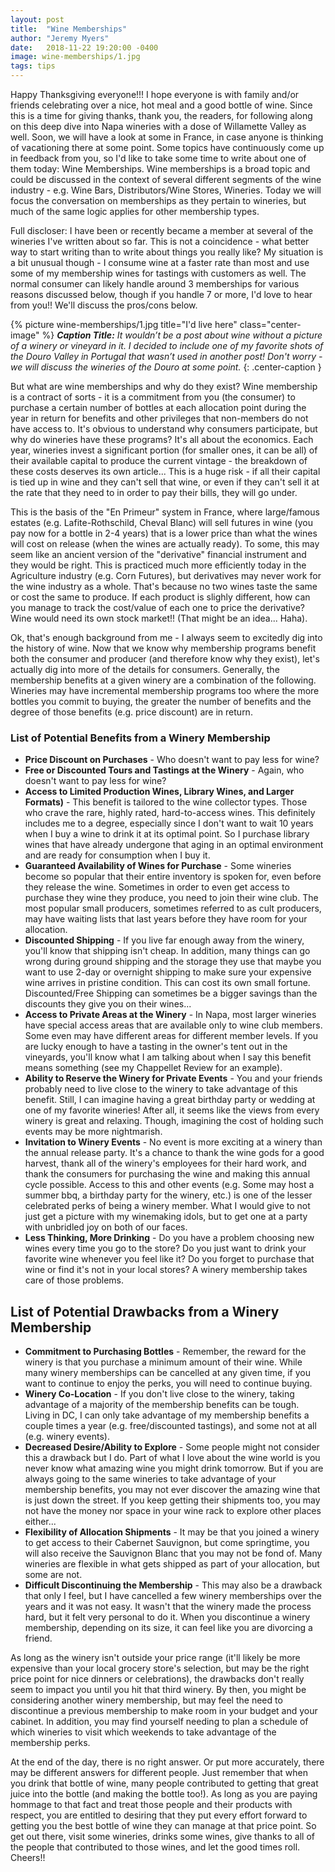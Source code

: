 ```yaml
---
layout: post
title:  "Wine Memberships"
author: "Jeremy Myers"
date:   2018-11-22 19:20:00 -0400
image: wine-memberships/1.jpg
tags: tips
---
```


Happy Thanksgiving everyone!!!  I hope everyone is with family and/or friends celebrating over a nice, hot meal and a good bottle of wine.  Since this is a time for giving thanks, thank you, the readers, for following along on this deep dive into Napa wineries with a dose of Willamette Valley as well.  Soon, we will have a look at some in France, in case anyone is thinking of vacationing there at some point.  Some topics have continuously come up in feedback from you, so I'd like to take some time to write about one of them today: Wine Memberships.  Wine memberships is a broad topic and could be discussed in the context of several different segments of the wine industry - e.g. Wine Bars, Distributors/Wine Stores, Wineries.  Today we will focus the conversation on memberships as they pertain to wineries, but much of the same logic applies for other membership types.

Full discloser: I have been or recently became a member at several of the wineries I've written about so far.  This is not a coincidence - what better way to start writing than to write about things you really like?  My situation is a bit unusual though - I consume wine at a faster rate than most and use some of my membership wines for tastings with customers as well.  The normal consumer can likely handle around 3 memberships for various reasons discussed below, though if you handle 7 or more, I'd love to hear from you!!  We'll discuss the pros/cons below.

{% picture wine-memberships/1.jpg title="I'd live here" class="center-image" %}
***Caption Title:*** *It wouldn’t be a post about wine without a picture of a winery or vineyard in it. I decided to include one of my favorite shots of the Douro Valley in Portugal that wasn’t used in another post!  Don't worry - we will discuss the wineries of the Douro at some point.*
{: .center-caption }

But what are wine memberships and why do they exist?  Wine membership is a contract of sorts - it is a commitment from you (the consumer) to purchase a certain number of bottles at each allocation point during the year in return for benefits and other privileges that non-members do not have access to.  It's obvious to understand why consumers participate, but why do wineries have these programs?  It's all about the economics.  Each year, wineries invest a significant portion (for smaller ones, it can be all) of their available capital to produce the current vintage - the breakdown of these costs deserves its own article...  This is a huge risk - if all their capital is tied up in wine and they can't sell that wine, or even if they can't sell it at the rate that they need to in order to pay their bills, they will go under.  

This is the basis of the "En Primeur" system in France, where large/famous estates (e.g. Lafite-Rothschild, Cheval Blanc) will sell futures in wine (you pay now for a bottle in 2-4 years) that is a lower price than what the wines will cost on release (when the wines are actually ready).  To some, this may seem like an ancient version of the "derivative" financial instrument and they would be right.  This is practiced much more efficiently today in the Agriculture industry (e.g. Corn Futures), but derivatives may never work for the wine industry as a whole.  That's because no two wines taste the same or cost the same to produce.  If each product is slighly different, how can you manage to track the cost/value of each one to price the derivative?  Wine would need its own stock market!!  (That might be an idea...  Haha).

Ok, that's enough background from me - I always seem to excitedly dig into the history of wine.  Now that we know why membership programs benefit both the consumer and producer (and therefore know why they exist), let's actually dig into more of the details for consumers.  Generally, the membership benefits at a given winery are a combination of the following.  Wineries may have incremental membership programs too where the more bottles you commit to buying, the greater the number of benefits and the degree of those benefits (e.g. price discount) are in return.

### List of Potential Benefits from a Winery Membership
* **Price Discount on Purchases** - Who doesn't want to pay less for wine?
* **Free or Discounted Tours and Tastings at the Winery** - Again, who doesn't want to pay less for wine?
* **Access to Limited Production Wines, Library Wines, and Larger Formats)** - This benefit is tailored to the wine collector types.  Those who crave the rare, highly rated, hard-to-access wines.  This definitely includes me to a degree, especially since I don't want to wait 10 years when I buy a wine to drink it at its optimal point.  So I purchase library wines that have already undergone that aging in an optimal environment and are ready for consumption when I buy it.
* **Guaranteed Availability of Wines for Purchase** - Some wineries become so popular that their entire inventory is spoken for, even before they release the wine.  Sometimes in order to even get access to purchase they wine they produce, you need to join their wine club.  The most popular small producers, sometimes referred to as cult producers, may have waiting lists that last years before they have room for your allocation.   
* **Discounted Shipping** - If you live far enough away from the winery, you'll know that shipping isn't cheap.  In addition, many things can go wrong during ground shipping and the storage they use that maybe you want to use 2-day or overnight shipping to make sure your expensive wine arrives in pristine condition.  This can cost its own small fortune.  Discounted/Free Shipping can sometimes be a bigger savings than the discounts they give you on their wines...
* **Access to Private Areas at the Winery** - In Napa, most larger wineries have special access areas that are available only to wine club members.  Some even may have different areas for different member levels.  If you are lucky enough to have a tasting in the owner's tent out in the vineyards, you'll know what I am talking about when I say this benefit means something (see my Chappellet Review for an example).
* **Ability to Reserve the Winery for Private Events** - You and your friends probably need to live close to the winery to take advantage of this benefit.  Still, I can imagine having a great birthday party or wedding at one of my favorite wineries!  After all, it seems like the views from every winery is great and relaxing.  Though, imagining the cost of holding such events may be more nightmarish. 
* **Invitation to Winery Events** - No event is more exciting at a winery than the annual release party.  It's a chance to thank the wine gods for a good harvest, thank all of the winery's employees for their hard work, and thank the consumers for purchasing the wine and making this annual cycle possible.  Access to this and other events (e.g. Some may host a summer bbq, a birthday party for the winery, etc.) is one of the lesser celebrated perks of being a winery member.  What I would give to not just get a picture with my winemaking idols, but to get one at a party with unbridled joy on both of our faces.
* **Less Thinking, More Drinking** - Do you have a problem choosing new wines every time you go to the store?  Do you just want to drink your favorite wine whenever you feel like it?  Do you forget to purchase that wine or find it's not in your local stores?  A winery membership takes care of those problems.

## List of Potential Drawbacks from a Winery Membership
* **Commitment to Purchasing Bottles** - Remember, the reward for the winery is that you purchase a minimum amount of their wine.  While many winery memberships can be cancelled at any given time, if you want to continue to enjoy the perks, you will need to continue buying.
* **Winery Co-Location** - If you don't live close to the winery, taking advantage of a majority of the membership benefits can be tough.  Living in DC, I can only take advantage of my membership benefits a couple times a year (e.g. free/discounted tastings), and some not at all (e.g. winery events).
* **Decreased Desire/Ability to Explore** - Some people might not consider this a drawback but I do.  Part of what I love about the wine world is you never know what amazing wine you might drink tomorrow.  But if you are always going to the same wineries to take advantage of your membership benefits, you may not ever discover the amazing wine that is just down the street.  If you keep getting their shipments too, you may not have the money nor space in your wine rack to explore other places either...
* **Flexibility of Allocation Shipments** - It may be that you joined a winery to get access to their Cabernet Sauvignon, but come springtime, you will also receive the Sauvignon Blanc that you may not be fond of.  Many wineries are flexible in what gets shipped as part of your allocation, but some are not.  
* **Difficult Discontinuing the Membership** - This may also be a drawback that only I feel, but I have cancelled a few winery memberships over the years and it was not easy.  It wasn't that the winery made the process hard, but it felt very personal to do it.  When you discontinue a winery membership, depending on its size, it can feel like you are divorcing a friend.

As long as the winery isn't outside your price range (it'll likely be more expensive than your local grocery store's selection, but may be the right price point for nice dinners or celebrations), the drawbacks don't really seem to impact you until you hit that third winery.  By then, you might be considering another winery membership, but may feel the need to discontinue a previous membership to make room in your budget and your cabinet.  In addition, you may find yourself needing to plan a schedule of which wineries to visit which weekends to take advantage of the membership perks.

At the end of the day, there is no right answer.  Or put more accurately, there may be different answers for different people.  Just remember that when you drink that bottle of wine, many people contributed to getting that great juice into the bottle (and making the bottle too!).  As long as you are paying hommage to that fact and treat those people and their products with respect, you are entitled to desiring that they put every effort forward to getting you the best bottle of wine they can manage at that price point.  So get out there, visit some wineries, drinks some wines, give thanks to all of the people that contributed to those wines, and let the good times roll.  Cheers!!
